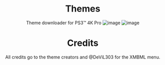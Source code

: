 <div align="center"> 
 
 # Themes
 Theme downloader for PS3™ 4K Pro
![image](https://user-images.githubusercontent.com/74815634/141284203-3ada4570-7305-4ea9-ac9b-2d9264ae4d21.png)
![image](https://user-images.githubusercontent.com/74815634/141284323-9c8ce249-e530-4a0a-ba11-dcd3284d3c03.png)

 # Credits
 
 All credits go to the theme creators and @DeViL303 for the XMBML menu.
</div>
